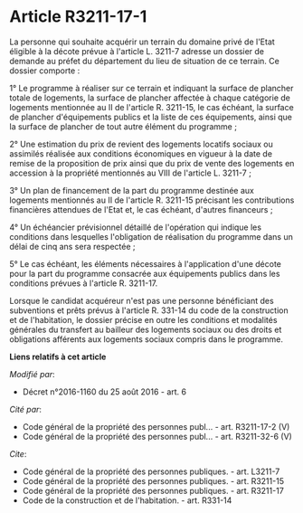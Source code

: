# Article R3211-17-1

La personne qui souhaite acquérir un terrain du domaine privé de l'Etat éligible à la décote prévue à l'article L. 3211-7
adresse un dossier de demande au préfet du département du lieu de situation de ce terrain. Ce dossier comporte : 

1° Le programme à réaliser sur ce terrain et indiquant la surface de plancher totale de logements, la surface de plancher
affectée à chaque catégorie de logements mentionnée au II de l'article R. 3211-15, le cas échéant, la surface de plancher
d'équipements publics et la liste de ces équipements, ainsi que la surface de plancher de tout autre élément du programme ; 

2° Une estimation du prix de revient des logements locatifs sociaux ou assimilés réalisée aux conditions économiques en
vigueur à la date de remise de la proposition de prix ainsi que du prix de vente des logements en accession à la propriété
mentionnés au VIII de l'article L. 3211-7 ; 

3° Un plan de financement de la part du programme destinée aux logements mentionnés au II de l'article R. 3211-15 précisant
les contributions financières attendues de l'Etat et, le cas échéant, d'autres financeurs ; 

4° Un échéancier prévisionnel détaillé de l'opération qui indique les conditions dans lesquelles l'obligation de réalisation
du programme dans un délai de cinq ans sera respectée ; 

5° Le cas échéant, les éléments nécessaires à l'application d'une décote pour la part du programme consacrée aux équipements
publics dans les conditions prévues à l'article R. 3211-17. 

Lorsque le candidat acquéreur n'est pas une personne bénéficiant des subventions et prêts prévus à l'article R. 331-14 du
code de la construction et de l'habitation, le dossier précise en outre les conditions et modalités générales du transfert au
bailleur des logements sociaux ou des droits et obligations afférents aux logements sociaux compris dans le programme.

**Liens relatifs à cet article**

_Modifié par_:

  - Décret n°2016-1160 du 25 août 2016 - art. 6

_Cité par_:

  - Code général de la propriété des personnes publ... - art. R3211-17-2 (V)
  - Code général de la propriété des personnes publ... - art. R3211-32-6 (V)

_Cite_:

  - Code général de la propriété des personnes publiques. - art. L3211-7
  - Code général de la propriété des personnes publiques. - art. R3211-15
  - Code général de la propriété des personnes publiques. - art. R3211-17
  - Code de la construction et de l'habitation. - art. R331-14
